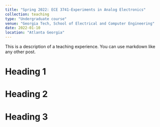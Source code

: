 ```yaml
---
title: "Spring 2022: ECE 3741-Experiments in Analog Electronics"
collection: teaching
type: "Undergraduate course"
venue: "Georgia Tech, School of Electrical and Computer Engineering"
date: 2022-01-10
location: "Atlanta Georgia"
---
```


This is a description of a teaching experience. You can use markdown like any other post.

Heading 1
======

Heading 2
======

Heading 3
======
